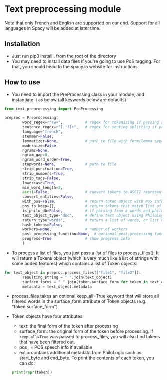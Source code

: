 # Text preprocessing module
Note that only French and English are supported on our end. Support for all languages in Spacy will be added at later time.

## Installation
- Just run pip3 install . from the root of the directory
- You may need to install data files if you're going to use PoS tagging. For that, you should head to the spacy.io website for instructions. 

## How to use
- You need to import the PreProcessing class in your module, and instantiate it as below (all keywords below are defaults)

```python
from text_preprocessing import PreProcessing

preproc = Preprocessing(
        word_regex=r"\w+",          # regex for tokenizing if passing a string
        sentence_regex=r"[.!?]+",   # regex for senting splitting if passing a string
        language="french",
        stemmer=False,
        lemmatizer=None,            # path to file with form/lemma separated by tab, or just "spacy to spacy lemmatizer
        modernize=False,
        ngrams=None,
        ngram_gap=0,
        ngram_word_order=True,
        stopwords=None,             # path to file
        strip_punctuation=True,
        strip_numbers=True,
        strip_tags=False,
        lowercase=True,
        min_word_length=2,
        ascii=False,                # convert tokens to ASCII representation
        convert_entities=False,
        with_pos=False,             # return token object with PoS info
        pos_to_keep=[],             # return tokens that match list of POS (for POS available, see Spacy docs)
        is_philo_db=False,          # if parsing from a words_and_philo_ids file generated by PhiloLogic
        text_object_type="doc",     # define text object using PhiloLogic text object model
        return_type"words",         # return a list of words, or list of sentences
        hash_tokens=False, 
        workers=None,               # number of workers
        post_processing_function=None,  # optional post-processing function before each text object is returned
        progress=True               # show progress info
        )

```

- To process a list of files, you just pass a list of files to process_files(). It will return a Tokens object (which is very much like a list of strings with some added features) which contains a list of Token objects:
```python
for text_object in preproc.process_files(["file1", "file2"]):
        resulting_string = " ".join(text_object)
        surface_forms = " ".join(token.surface_form for token in text_object)
        metadata = text_object.metadata
 ```
 
 - process_files takes an optional keep_all=True keyword that will store all filtered words in the surface_form attribute of Token objects (e.g. "token.surface_form")
 
 - Token objects have four attributes:
    - text: the final form of the token after processing
    - surface_form: the original form of the token before processing. If `keep_all=True` was passed to process_files, you will also find tokens that have been filtered out.
    - pos_ = POS speech info if available
    - ext = contains additional metadata from PhiloLogic such as start_byte and end_byte. To print the contents of each token, you can do: 
    ```python 
    print(repr(token))
    ```
